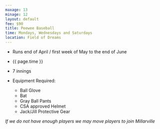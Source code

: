 ```yaml
---
maxage: 13
minage: 12
layout: default
fee: $90
title: Peewee Baseball
time: Mondays, Wednesdays and Saturdays
location: Field of Dreams
---
```


- Runs end of April / first week of May to the end of June

- {{ page.time }}

- 7 innings

- Equipment Required:
  - Ball Glove
  - Bat
  - Gray Ball Pants
  - CSA approved Helmet
  - Jack/Jill Protective Gear

_If we do not have enough players we may move players to join Millarville_
